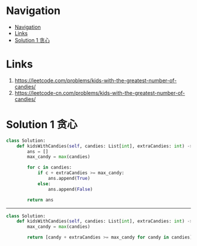 # Navigation
- [Navigation](#navigation)
- [Links](#links)
- [Solution 1 贪心](#solution-1-%e8%b4%aa%e5%bf%83)

# Links
1. https://leetcode.com/problems/kids-with-the-greatest-number-of-candies/
2. https://leetcode-cn.com/problems/kids-with-the-greatest-number-of-candies/


# Solution 1 贪心
```python
class Solution:
    def kidsWithCandies(self, candies: List[int], extraCandies: int) -> List[bool]:
        ans = []
        max_candy = max(candies)

        for c in candies:
            if c + extraCandies >= max_candy:
                ans.append(True)
            else:
                ans.append(False)

        return ans
```
---
```python
class Solution:
    def kidsWithCandies(self, candies: List[int], extraCandies: int) -> List[bool]:
        max_candy = max(candies)

        return [candy + extraCandies >= max_candy for candy in candies]
```